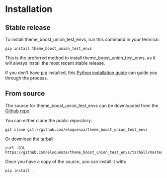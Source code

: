 # Installation

## Stable release

To install theme_boost_union_test_envs, run this command in your
terminal:

``` console
pip install theme_boost_union_test_envs
```

This is the preferred method to install theme_boost_union_test_envs, as it will always install the most recent stable release.

If you don't have [pip][] installed, this [Python installation guide][]
can guide you through the process.

## From source

The source for theme_boost_union_test_envs can be downloaded from
the [Github repo][].

You can either clone the public repository:

``` console
git clone git://github.com/eloquenza/theme_boost_union_test_envs
```

Or download the [tarball][]:

``` console
curl -OJL https://github.com/eloquenza/theme_boost_union_test_envs/tarball/master
```

Once you have a copy of the source, you can install it with:

``` console
pip install .
```

  [pip]: https://pip.pypa.io
  [Python installation guide]: http://docs.python-guide.org/en/latest/starting/installation/
  [Github repo]: https://github.com/eloquenza/theme_boost_union_test_envs
  [tarball]: https://github.com/eloquenza/theme_boost_union_test_envs/tarball/master
